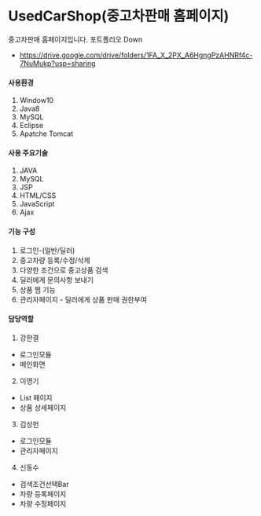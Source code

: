 # UsedCarShop(중고차판매 홈페이지)

중고차판매 홈페이지입니다.
포트폴리오 Down
 - https://drive.google.com/drive/folders/1FA_X_2PX_A6HgngPzAHNRf4c-7NuMukp?usp=sharing

#### 사용환경
1. Window10
2. Java8
3. MySQL
4. Eclipse
5. Apatche Tomcat

#### 사용 주요기술
1. JAVA
2. MySQL
3. JSP
4. HTML/CSS
5. JavaScript
6. Ajax

#### 기능 구성
1. 로그인-(일반/딜러)
2. 중고차량 등록/수정/삭제
3. 다양한 조건으로 중고상품 검색
4. 딜러에게 문의사항 보내기
5. 상품 찜 기능
6. 관리자페이지 - 딜러에게 상품 판매 권한부여

#### 담당역할
1. 강한결 
  - 로그인모듈
  - 메인화면
2. 이영기
  - List 페이지
  - 상품 상세페이지
3. 김상헌
  - 로그인모듈
  - 관리자페이지
4. 신동수
  - 검색조건선택Bar
  - 차량 등록페이지
  - 차량 수정페이지
 
